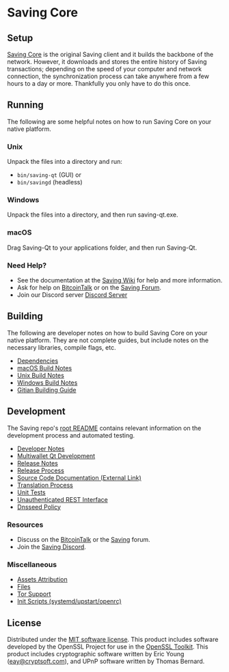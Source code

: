 Saving Core
=============

Setup
---------------------
[Saving Core](http://saving.org/wallet) is the original Saving client and it builds the backbone of the network. However, it downloads and stores the entire history of Saving transactions; depending on the speed of your computer and network connection, the synchronization process can take anywhere from a few hours to a day or more. Thankfully you only have to do this once.

Running
---------------------
The following are some helpful notes on how to run Saving Core on your native platform.

### Unix

Unpack the files into a directory and run:

- `bin/saving-qt` (GUI) or
- `bin/savingd` (headless)

### Windows

Unpack the files into a directory, and then run saving-qt.exe.

### macOS

Drag Saving-Qt to your applications folder, and then run Saving-Qt.

### Need Help?

* See the documentation at the [Saving Wiki](https://github.com/Saving-Project/Saving/wiki)
for help and more information.
* Ask for help on [BitcoinTalk](https://bitcointalk.org/index.php?topic=1262920.0) or on the [Saving Forum](http://forum.saving.org/).
* Join our Discord server [Discord Server](https://discord.saving.org)

Building
---------------------
The following are developer notes on how to build Saving Core on your native platform. They are not complete guides, but include notes on the necessary libraries, compile flags, etc.

- [Dependencies](dependencies.md)
- [macOS Build Notes](build-osx.md)
- [Unix Build Notes](build-unix.md)
- [Windows Build Notes](build-windows.md)
- [Gitian Building Guide](gitian-building.md)

Development
---------------------
The Saving repo's [root README](/README.md) contains relevant information on the development process and automated testing.

- [Developer Notes](developer-notes.md)
- [Multiwallet Qt Development](multiwallet-qt.md)
- [Release Notes](release-notes.md)
- [Release Process](release-process.md)
- [Source Code Documentation (External Link)](https://www.fuzzbawls.pw/saving/doxygen/)
- [Translation Process](translation_process.md)
- [Unit Tests](unit-tests.md)
- [Unauthenticated REST Interface](REST-interface.md)
- [Dnsseed Policy](dnsseed-policy.md)

### Resources
* Discuss on the [BitcoinTalk](https://bitcointalk.org/index.php?topic=1262920.0) or the [Saving](http://forum.saving.org/) forum.
* Join the [Saving Discord](https://discord.saving.org).

### Miscellaneous
- [Assets Attribution](assets-attribution.md)
- [Files](files.md)
- [Tor Support](tor.md)
- [Init Scripts (systemd/upstart/openrc)](init.md)

License
---------------------
Distributed under the [MIT software license](/COPYING).
This product includes software developed by the OpenSSL Project for use in the [OpenSSL Toolkit](https://www.openssl.org/). This product includes
cryptographic software written by Eric Young ([eay@cryptsoft.com](mailto:eay@cryptsoft.com)), and UPnP software written by Thomas Bernard.
